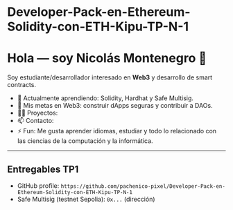 # Developer-Pack-en-Ethereum-Solidity-con-ETH-Kipu-TP-N-1

# Hola — soy Nicolás Montenegro 👋

Soy estudiante/desarrollador interesado en **Web3** y desarrollo de smart contracts.

- 🔭 Actualmente aprendiendo: Solidity, Hardhat y Safe Multisig.
- 🌱 Mis metas en Web3: construir dApps seguras y contribuir a DAOs.
- 👨‍💻 Proyectos:
- 📫 Contacto:
- ⚡ Fun: Me gusta aprender idiomas, estudiar y todo lo relacionado con las ciencias de la computación y la informática.

---

## Entregables TP1
- GitHub profile: `https://github.com/pachenico-pixel/Developer-Pack-en-Ethereum-Solidity-con-ETH-Kipu-TP-N-1`
- Safe Multisig (testnet Sepolia): `0x...` (dirección)
